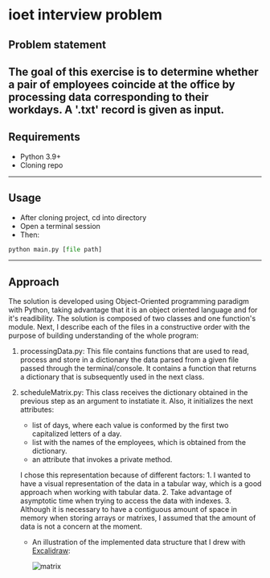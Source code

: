 # ioet interview problem

## Problem statement

The goal of this exercise is to determine whether a pair of employees coincide at the office by processing data corresponding to their workdays. A '.txt' record is given as input. 
---

## Requirements 

- Python 3.9+
- Cloning repo
---

## Usage

- After cloning project, cd into directory
- Open a terminal session
- Then:
``` python
python main.py [file path] 
```
---

## Approach 

The solution is developed using Object-Oriented programming paradigm with Python, taking advantage that it is an object oriented language and for it's readibility.
The solution is composed of two classes and one function's module.
Next, I describe each of the files in a constructive order with the purpose of building understanding of the whole program:

1. processingData.py: This file contains functions that are used to read, process and store in a dictionary the data parsed from a given file passed through the terminal/console. It contains a function that returns a dictionary that is subsequently used in the next class.
2. scheduleMatrix.py: This class receives the dictionary obtained in the previous step as an argument to instatiate it. Also, it initializes the next attributes:
   - list of days, where each value is conformed by the first two capitalized letters of a day.
   - list with the names of the employees, which is obtained from the dictionary.
   - an attribute that invokes a private method.

    I chose this representation because of different factors:
        1. I wanted to have a visual representation of the data in a tabular way, which is a good approach when working with tabular data.
        2. Take advantage of asymptotic time when trying to access the data with indexes.
        3. Although it is necessary to have a contiguous amount of space in memory when storing arrays or matrixes, I assumed that the amount of data is not a concern at the moment.

    - An illustration of the implemented data structure that I drew with [Excalidraw](excalidraw.com):
    
        ![matrix](https://user-images.githubusercontent.com/29549000/163325909-12b68cd5-837f-4f3e-9fc7-1da05e415e47.png)


